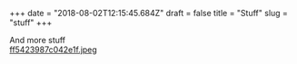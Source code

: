 +++
date = "2018-08-02T12:15:45.684Z"
draft = false
title = "Stuff"
slug = "stuff"
+++

And more stuff  
[ff5423987c042e1f.jpeg](/images/2018/08/02/ff5423987c042e1f.jpeg)